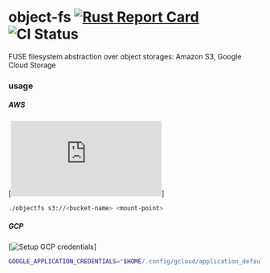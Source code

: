 # object-fs [![Rust Report Card](https://rust-reportcard.xuri.me/badge/github.com/phish3y/object-fs)](https://rust-reportcard.xuri.me/report/github.com/phish3y/object-fs) ![CI Status](https://github.com/phish3y/object-fs/actions/workflows/tests.yaml/badge.svg)


FUSE filesystem abstraction over object storages: Amazon S3, Google Cloud Storage

### usage
##### AWS
[![Setup AWS credentials](https://docs.aws.amazon.com/cli/latest/userguide/cli-chap-configure.html)]
```sh
./objectfs s3://<bucket-name> <mount-point>
```
##### GCP
[![Setup GCP credentials](https://cloud.google.com/sdk/docs/initializing)]

```sh
GOOGLE_APPLICATION_CREDENTIALS="$HOME/.config/gcloud/application_default_credentials.json" ./objectfs gs://<bucket-name> <mount-point>
```
